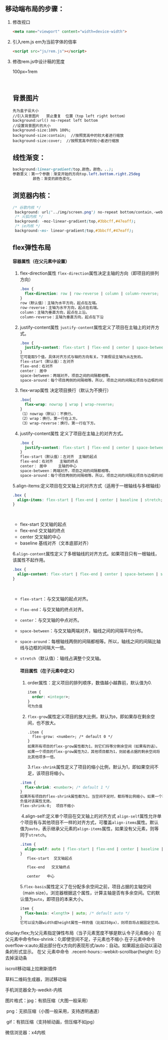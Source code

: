 ## 移动端布局的步骤：

1. 修改视口

   ```html
   <meta name="viewport" content="width=device-width">
   ```

2. 引入rem.js    em为当前字体的倍率

   ```html
   <script src="js/rem.js"></script>
   ```

3. 修改rem.js中设计稿的宽度

   100px=1rem

   ​

   ## 背景图片

   ```
   先为盒子设大小
   //引入背景图片   禁止重复  位置（top left right bottom）
   background:url() no-repeat left bottom
   //设置背景图片的大小
   background-size:100% 100%;
   background-size:contain;  //按照宽高中的较大者进行缩放
   background-size:cover;  //按照宽高中的较小者进行缩放
   ```

   ## 线性渐变：

   ```css
   background:linear-gradient(top,颜色，颜色，..);
   参数意义：第一个参数：渐变开始的方向top.left.bottom.right.25deg
    		颜色：渐变的颜色变化。
   ```

   ## 浏览器内核：

   ```css
   /* 谷歌内核 */
   	background: url('../img/screen.png') no-repeat bottom/contain,-webkit-linear-gradient(top,#3bbcff,#47eaff); 
   	/* 火狐内核 */
   	background: -moz-linear-gradient(top,#3bbcff,#47eaff); 
   	/* ie内核 */
   	background:-ms- linear-gradient(top,#3bbcff,#47eaff);
   ```

   ## flex弹性布局

   #### 容器属性（在父元素中设置）

   1. flex-direction属性    `flex-direction`属性决定主轴的方向（即项目的排列方向）

      ```css
      .box {
        flex-direction: row | row-reverse | column | column-reverse;
      }
      row（默认值）：主轴为水平方向，起点在左端。
      row-reverse：主轴为水平方向，起点在右端。
      column：主轴为垂直方向，起点在上沿。
      column-reverse：主轴为垂直方向，起点在下沿
      ```

   2. justify-content属性  `justify-content`属性定义了项目在主轴上的对齐方式。

      ```css
      .box {
        justify-content: flex-start | flex-end | center | space-between | space-around;
      }
      它可能取5个值，具体对齐方式与轴的方向有关。下面假设主轴为从左到右。
      flex-start（默认值）：左对齐
      flex-end：右对齐
      center： 居中
      space-between：两端对齐，项目之间的间隔都相等。
      space-around：每个项目两侧的间隔相等。所以，项目之间的间隔比项目与边框的间隔大一
      ```

   3. flex-wrap属性  决定项目换行（默认为不换行）

      ```css
      .box{
        flex-wrap: nowrap | wrap | wrap-reverse;
      }
      （1）nowrap（默认）：不换行。
      （2）wrap：换行，第一行在上方。
      （3）wrap-reverse：换行，第一行在下方。
      ```

   4. justify-content属性  定义了项目在主轴上的对齐方式。

      ```css
      .box {
        justify-content: flex-start | flex-end | center | space-between | space-around;
      }
      flex-start（默认值）：左对齐  主轴的起点
      flex-end：右对齐   主轴的终点
      center： 居中     主轴的中心
      space-between：两端对齐，项目之间的间隔都相等。
      space-around：每个项目两侧的间隔相等。所以，项目之间的间隔比项目与边框的间隔大一倍.
      ```

   5.align-items:定义项目在交叉轴上的对齐方式（适用于一根轴线与多根轴线）

   ```css
   .box {
     align-items: flex-start | flex-end | center | baseline | stretch;
   }
   ```

   ​

   - flex-start  交叉轴的起点
   - flex-end   交叉轴的终点
   - center     交叉轴的中心
   - baseline  基线对齐（文本底部对齐）

   6.`align-content`属性定义了多根轴线的对齐方式。如果项目只有一根轴线，该属性不起作用。

   ```css
   .box {
     align-content: flex-start | flex-end | center | space-between | space-around | stretch;
   }
   ```

   ​

   - `flex-start`：与交叉轴的起点对齐。

   - `flex-end`：与交叉轴的终点对齐。

   - `center`：与交叉轴的中点对齐。

   - `space-between`：与交叉轴两端对齐，轴线之间的间隔平均分布。

   - `space-around`：每根轴线两侧的间隔都相等。所以，轴线之间的间隔比轴线与边框的间隔大一倍。

   - `stretch`（默认值）：轴线占满整个交叉轴。

     #### 项目属性（在子元素中定义）

     1. order属性：定义项目的排列顺序，数值越小越靠前，默认值为0.

        ```css
        item {
          order: <integer>;
        }
        可为负值
        ```

     2. `flex-grow`属性定义项目的放大比例，默认为`0`，即如果存在剩余空间，也不放大。

        ```csss
        .item {
          flex-grow: <number>; /* default 0 */
        }
        如果所有项目的flex-grow属性都为1，则它们将等分剩余空间（如果有的话）。如果一个项目的flex-grow属性为2，其他项目都为1，则前者占据的剩余空间将比其他项多一倍。
        ```

        3.`flex-shrink`属性定义了项目的缩小比例，默认为1，即如果空间不足，该项目将缩小。

     ```css
     .item {
       flex-shrink: <number>; /* default 1 */
     }
     如果所有项目的flex-shrink属性都为1，当空间不足时，都将等比例缩小。如果一个项目的flex-shrink属性为0，其他项目都为1，则空间不足时，前者不缩小。
     负值对该属性无效。
     flex-shrink:0;  项目不缩小
     ```

     ​    4.align-self:定义单个项目在交叉轴上的对齐方式     `align-self`属性允许单个项目有与其他项目不一样的对齐方式，可覆盖`align-items`属性。默认值为`auto`，表示继承父元素的`align-items`属性，如果没有父元素，则等同于`stretch`。

     ```css
     .item {
       align-self: auto | flex-start | flex-end | center | baseline | stretch;
     }
     	flex-start  交叉轴起点

     	flex-end   交叉轴终点

     	center   中心

     ```

     5.`flex-basis`属性定义了在分配多余空间之前，项目占据的主轴空间（main size）。浏览器根据这个属性，计算主轴是否有多余空间。它的默认值为`auto`，即项目的本来大小。

     ```css
     item {
       flex-basis: <length> | auto; /* default auto */
     }
     它可以设为跟width或height属性一样的值（比如350px），则项目将占据固定空间。
     ```


​              display:flex;为父元素指定弹性布局（当子元素宽度不够是默认令子元素缩小）在父元素中命令
​		flex-shrink：0;即使空间不足，子元素也不缩小   在子元素中命令
​		overflow-x:auto;超出部分在x方向的表现形式/auto：自动。如果超出自动以滚动条的形式显示。  在父										    元素中命令
​		.recent-hours::-webkit-scrollbar{height: 0;}去掉滚动条

iscroll移动端上拉刷新插件

草料二维码生成器，测试移动端

手机浏览器全为-wedkit-内核

图片格式：jpg：有损压缩（大图一般采用）

​			png：无损压缩（小图一般采用，支持透明通道）

​		gif：有损压缩（支持帧动画，但压缩不如jpg）

微信浏览器：x4内核 